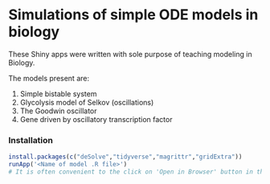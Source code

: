 # Simulations of simple ODE models in biology

These Shiny apps were written with sole purpose of teaching modeling in Biology. 

The models present are:
1. Simple bistable system
2. Glycolysis model of Selkov (oscillations)
3. The Goodwin oscillator 
4. Gene driven by oscillatory transcription factor

### Installation

```r
install.packages(c("deSolve","tidyverse","magrittr","gridExtra"))
runApp('<Name of model .R file>')
# It is often convenient to the click on 'Open in Browser' button in the new window to view the app in your browser.
```
